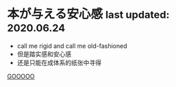 <!-- ![logo](_media/icon.svg) -->

# 本が与える安心感 <small>last updated: 2020.06.24</small>

<!-- > 书本才能给的安全感 -->

<!-- 书本相较于网络文章的明显好处：-->

<!-- > 成体系、叙述有逻辑 -->

<!-- > 经过作者的深思熟虑写成，又经过出版社专业人员校验 -->

<!-- > 经历了时间和市场的考验 -->

<!-- 总结来说，是享受了严格的筛选机制所带来的产物 -->

- call me rigid and call me old-fashioned
- 但是踏实感和安心感
- 还是只能在成体系的纸张中寻得

[GOOOOO](README.md)